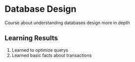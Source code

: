 # Database Design
Course about understanding databases design more in depth

<h2> Learning Results </h2>

1. Learned to optimize querys 
2. Learned basic facts about transactions

